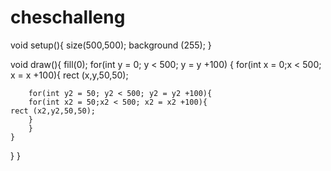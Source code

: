 # cheschalleng

void setup(){
	size(500,500);
	background (255);
}

void draw(){
	fill(0);
	for(int y = 0; y < 500; y = y +100) {
		for(int x = 0;x < 500; x = x +100){
  	rect (x,y,50,50);
	
		for(int y2 = 50; y2 < 500; y2 = y2 +100){
		for(int x2 = 50;x2 < 500; x2 = x2 +100){
  	rect (x2,y2,50,50);
		}
		}
	}
}
}
